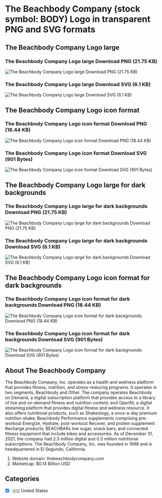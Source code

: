 # The Beachbody Company (stock symbol: BODY) Logo in transparent PNG and SVG formats

## The Beachbody Company Logo large

### The Beachbody Company Logo large Download PNG (21.75 KB)

![The Beachbody Company Logo large Download PNG (21.75 KB)](/img/orig/BODY_BIG-9e56981a.png)

### The Beachbody Company Logo large Download SVG (6.1 KB)

![The Beachbody Company Logo large Download SVG (6.1 KB)](/img/orig/BODY_BIG-5ea0ef5c.svg)

## The Beachbody Company Logo icon format

### The Beachbody Company Logo icon format Download PNG (18.44 KB)

![The Beachbody Company Logo icon format Download PNG (18.44 KB)](/img/orig/BODY-283b8a77.png)

### The Beachbody Company Logo icon format Download SVG (901 Bytes)

![The Beachbody Company Logo icon format Download SVG (901 Bytes)](/img/orig/BODY-7278e57d.svg)

## The Beachbody Company Logo large for dark backgrounds

### The Beachbody Company Logo large for dark backgrounds Download PNG (21.75 KB)

![The Beachbody Company Logo large for dark backgrounds Download PNG (21.75 KB)](/img/orig/BODY_BIG.D-fadaae54.png)

### The Beachbody Company Logo large for dark backgrounds Download SVG (6.1 KB)

![The Beachbody Company Logo large for dark backgrounds Download SVG (6.1 KB)](/img/orig/BODY_BIG.D-092cae60.svg)

## The Beachbody Company Logo icon format for dark backgrounds

### The Beachbody Company Logo icon format for dark backgrounds Download PNG (18.44 KB)

![The Beachbody Company Logo icon format for dark backgrounds Download PNG (18.44 KB)](/img/orig/BODY.D-47d45d4f.png)

### The Beachbody Company Logo icon format for dark backgrounds Download SVG (901 Bytes)

![The Beachbody Company Logo icon format for dark backgrounds Download SVG (901 Bytes)](/img/orig/BODY.D-e88357a9.svg)

## About The Beachbody Company

The Beachbody Company, Inc. operates as a health and wellness platform that provides fitness, nutrition, and stress-reducing programs. It operates in two segments, Beachbody and Other. The company operates Beachbody on Demand, a digital subscription platform that provides access to a library of live and on-demand fitness and nutrition content; and Openfit, a digital streaming platform that provides digital fitness and wellness resource. It also offers nutritional products, such as Shakeology, a once-a-day premium nutrition shake; Beachbody Performance supplements comprising pre-workout Energize, Hydrate, post-workout Recover, and protein supplement Recharge products; BEACHBARs low sugar, snack bars; and connected fitness equipment that include bikes and accessories. As of December 31, 2021, the company had 2.5 million digital and 0.3 million nutritional subscriptions. The Beachbody Company, Inc. was founded in 1998 and is headquartered in El Segundo, California.

1. Website domain: thebeachbodycompany.com
2. Marketcap: $0.14 Billion USD


## Categories
- [x] 🇺🇸 United States

